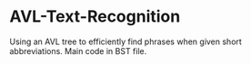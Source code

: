 # AVL-Text-Recognition
Using an AVL tree to efficiently find phrases when given short abbreviations. Main code in BST file.
